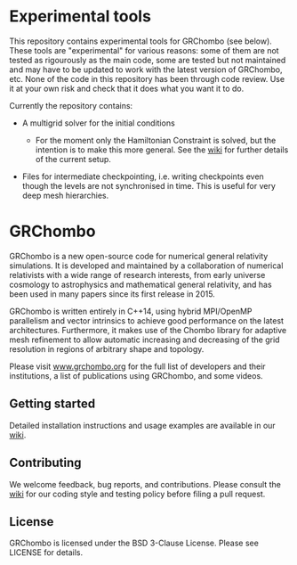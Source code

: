# Experimental tools

This repository contains experimental tools for GRChombo (see below).
These tools are "experimental" for various reasons: some of them are not tested as
rigourously as the main code, some are tested but not maintained and may have to be
updated to work with the latest version of GRChombo, etc. None of the code in this
repository has been through code review. Use it at your own risk and check that it
does what you want it to do.

Currently the repository contains:

* A multigrid solver for the initial conditions

  * For the moment only the Hamiltonian Constraint is solved, but the intention is to make this more general. 
    See the [wiki](https://github.com/GRChombo/GRChombo/wiki) for further details of the current setup.

* Files for intermediate checkpointing, i.e. writing checkpoints even though the
  levels are not synchronised in time. This is useful for very deep mesh hierarchies.

# GRChombo
GRChombo is a new open-source code for numerical general relativity simulations. 
It is developed and maintained by a collaboration of numerical relativists with a 
wide range of research interests, from early universe cosmology to astrophysics 
and mathematical general relativity, and has been used in many papers since its
first release in 2015.

GRChombo is written entirely in C++14, using hybrid MPI/OpenMP parallelism and 
vector intrinsics to achieve good performance on the latest architectures.
Furthermore, it makes use of the Chombo library for adaptive mesh refinement
to allow automatic increasing and decreasing of the grid resolution in regions
of arbitrary shape and topology.

Please visit www.grchombo.org for the full list of developers and their
institutions, a list of publications using GRChombo, and some videos.

## Getting started
Detailed installation instructions and usage examples are available in
our [wiki](https://github.com/GRChombo/GRChombo/wiki).

## Contributing
We welcome feedback, bug reports, and contributions. Please consult the [wiki](https://github.com/GRChombo/GRChombo/wiki)
for our coding style and testing policy before filing a pull request.

## License
GRChombo is licensed under the BSD 3-Clause License. Please see LICENSE for details.

